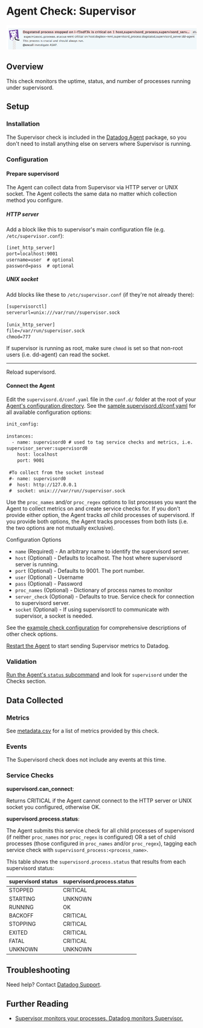 # Agent Check: Supervisor

![Supervisor Event][8]

## Overview

This check monitors the uptime, status, and number of processes running under supervisord.

## Setup

### Installation

The Supervisor check is included in the [Datadog Agent][1] package, so you don't need to install anything else on servers where Supervisor is running.

### Configuration

#### Prepare supervisord

The Agent can collect data from Supervisor via HTTP server or UNIX socket. The Agent collects the same data no matter which collection method you configure.

##### HTTP server

Add a block like this to supervisor's main configuration file (e.g. `/etc/supervisor.conf`):

```
[inet_http_server]
port=localhost:9001
username=user  # optional
password=pass  # optional
```

##### UNIX socket

Add blocks like these to `/etc/supervisor.conf` (if they're not already there):

```
[supervisorctl]
serverurl=unix:///var/run//supervisor.sock

[unix_http_server]
file=/var/run/supervisor.sock
chmod=777
```

If supervisor is running as root, make sure `chmod` is set so that non-root users (i.e. dd-agent) can read the socket.

---

Reload supervisord.

#### Connect the Agent

Edit the `supervisord.d/conf.yaml` file in the `conf.d/` folder at the root of your [Agent's configuration directory][9]. See the [sample supervisord.d/conf.yaml][2] for all available configuration options:

```
init_config:

instances:
  - name: supervisord0 # used to tag service checks and metrics, i.e. supervisor_server:supervisord0
    host: localhost
    port: 9001

 #To collect from the socket instead
 #- name: supervisord0
 #  host: http://127.0.0.1
 #  socket: unix:///var/run//supervisor.sock
```

Use the `proc_names` and/or `proc_regex` options to list processes you want the Agent to collect metrics on and create service checks for. If you don't provide either option, the Agent tracks _all_ child processes of supervisord. If you provide both options, the Agent tracks processes from both lists (i.e. the two options are not mutually exclusive).

Configuration Options

* `name` (Required) - An arbitrary name to identify the supervisord server.
* `host` (Optional) - Defaults to localhost. The host where supervisord server is running.
* `port` (Optional) - Defaults to 9001. The port number.
* `user` (Optional) - Username
* `pass` (Optional) - Password
* `proc_names` (Optional) - Dictionary of process names to monitor
* `server_check` (Optional) - Defaults to true. Service check for connection to supervisord server.
* `socket` (Optional) - If using supervisorctl to communicate with supervisor, a socket is needed.

See the [example check configuration][2] for comprehensive descriptions of other check options.

[Restart the Agent][3] to start sending Supervisor metrics to Datadog.

### Validation

[Run the Agent's `status` subcommand][4] and look for `supervisord` under the Checks section.

## Data Collected

### Metrics

See [metadata.csv][5] for a list of metrics provided by this check.

### Events
The Supervisord check does not include any events at this time.

### Service Checks

**supervisord.can_connect**:

Returns CRITICAL if the Agent cannot connect to the HTTP server or UNIX socket you configured, otherwise OK.

**supervisord.process.status**:

The Agent submits this service check for all child processes of supervisord (if neither `proc_names` nor `proc_regex` is configured) OR a set of child processes (those configured in `proc_names` and/or `proc_regex`), tagging each service check with `supervisord_process:<process_name>`.

This table shows the `supervisord.process.status` that results from each supervisord status:

|supervisord status|supervisord.process.status|
|---|---|
|STOPPED|CRITICAL|
|STARTING|UNKNOWN|
|RUNNING|OK|
|BACKOFF|CRITICAL|
|STOPPING|CRITICAL|
|EXITED|CRITICAL|
|FATAL|CRITICAL|
|UNKNOWN|UNKNOWN|

## Troubleshooting
Need help? Contact [Datadog Support][6].

## Further Reading

* [Supervisor monitors your processes. Datadog monitors Supervisor.][7]


[1]: https://app.datadoghq.com/account/settings#agent
[2]: https://github.com/DataDog/integrations-core/blob/master/supervisord/datadog_checks/supervisord/data/conf.yaml.example
[3]: https://docs.datadoghq.com/agent/faq/agent-commands/#start-stop-restart-the-agent
[4]: https://docs.datadoghq.com/agent/faq/agent-commands/#agent-status-and-information
[5]: https://github.com/DataDog/integrations-core/blob/master/supervisord/metadata.csv
[6]: https://docs.datadoghq.com/help/
[7]: https://www.datadoghq.com/blog/supervisor-monitors-your-processes-datadog-monitors-supervisor/
[8]: https://raw.githubusercontent.com/DataDog/integrations-core/master/supervisord/images/supervisorevent.png
[9]: https://docs.datadoghq.com/agent/faq/agent-configuration-files/#agent-configuration-directory
